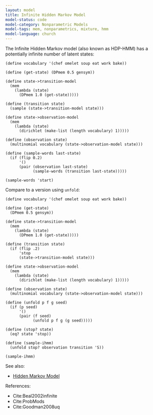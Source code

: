 ```yaml
---
layout: model
title: Infinite Hidden Markov Model
model-status: code
model-category: Nonparametric Models
model-tags: mem, nonparametrics, mixture, hmm
model-language: church
---
```


The Infinite Hidden Markov model (also known as HDP-HMM) has a potentially infinite number of latent states:

    (define vocabulary '(chef omelet soup eat work bake))
    
    (define (get-state) (DPmem 0.5 gensym))
    
    (define state->transition-model 
      (mem 
        (lambda (state) 
          (DPmem 1.0 (get-state)))))
    
    (define (transition state) 
      (sample (state->transition-model state)))
    
    (define state->observation-model 
      (mem 
        (lambda (state) 
          (dirichlet (make-list (length vocabulary) 1)))))
    
    (define (observation state) 
      (multinomial vocabulary (state->observation-model state)))
    
    (define (sample-words last-state) 
      (if (flip 0.2) 
          '() 
          (pair (observation last-state) 
                (sample-words (transition last-state)))))
    
    (sample-words 'start) 

Compare to a version using `unfold`:

    (define vocabulary '(chef omelet soup eat work bake))
    
    (define (get-state) 
      (DPmem 0.5 gensym))
    
    (define state->transition-model 
      (mem 
        (lambda (state) 
          (DPmem 1.0 (get-state)))))
    
    (define (transition state)
      (if (flip .2)
          'stop
          (state->transition-model state)))
    
    (define state->observation-model 
      (mem 
        (lambda (state) 
          (dirichlet (make-list (length vocabulary) 1)))))
    
    (define (observation state) 
      (multinomial vocabulary (state->observation-model state)))
    
    (define (unfold p f g seed)
      (if (p seed)
          '()
          (pair (f seed)
                (unfold p f g (g seed)))))
    
    (define (stop? state)
      (eq? state 'stop))
       
    (define (sample-ihmm)
      (unfold stop? observation transition 'S))
    
    (sample-ihmm)

See also:

- [Hidden Markov Model](/models/hmm.html)

References:

- Cite:Beal2002infinite
- Cite:ProbMods
- Cite:Goodman2008uq
